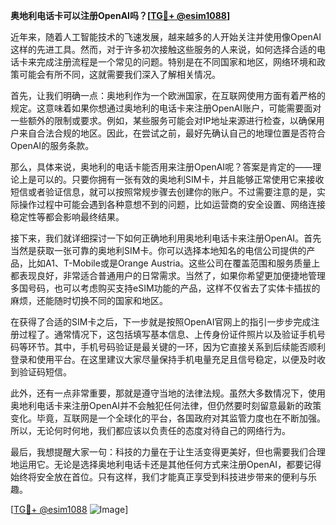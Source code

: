 **奥地利电话卡可以注册OpenAI吗？[[TG💪+ @esim1088](https://t.me/s/esim1088)]**

近年来，随着人工智能技术的飞速发展，越来越多的人开始关注并使用像OpenAI这样的先进工具。然而，对于许多初次接触这些服务的人来说，如何选择合适的电话卡来完成注册流程是一个常见的问题。特别是在不同国家和地区，网络环境和政策可能会有所不同，这就需要我们深入了解相关情况。

首先，让我们明确一点：奥地利作为一个欧洲国家，在互联网使用方面有着严格的规定。这意味着如果你想通过奥地利的电话卡来注册OpenAI账户，可能需要面对一些额外的限制或要求。例如，某些服务可能会对IP地址来源进行检查，以确保用户来自合法合规的地区。因此，在尝试之前，最好先确认自己的地理位置是否符合OpenAI的服务条款。

那么，具体来说，奥地利的电话卡能否用来注册OpenAI呢？答案是肯定的——理论上是可以的。只要你拥有一张有效的奥地利SIM卡，并且能够正常使用它来接收短信或者验证信息，就可以按照常规步骤去创建你的账户。不过需要注意的是，实际操作过程中可能会遇到各种意想不到的问题，比如运营商的安全设置、网络连接稳定性等都会影响最终结果。

接下来，我们就详细探讨一下如何正确地利用奥地利电话卡来注册OpenAI。首先当然是获取一张可靠的奥地利SIM卡。你可以选择本地知名的电信公司提供的产品，比如A1、T-Mobile或是Orange Austria。这些公司在覆盖范围和服务质量上都表现良好，非常适合普通用户的日常需求。当然了，如果你希望更加便捷地管理多国号码，也可以考虑购买支持eSIM功能的产品，这样不仅省去了实体卡插拔的麻烦，还能随时切换不同的国家和地区。

在获得了合适的SIM卡之后，下一步就是按照OpenAI官网上的指引一步步完成注册过程了。通常情况下，这包括填写基本信息、上传身份证件照片以及验证手机号码等环节。其中，手机号码验证是最关键的一环，因为它直接关系到后续能否顺利登录和使用平台。在这里建议大家尽量保持手机电量充足且信号稳定，以便及时收到验证码短信。

此外，还有一点非常重要，那就是遵守当地的法律法规。虽然大多数情况下，使用奥地利电话卡来注册OpenAI并不会触犯任何法律，但仍然要时刻留意最新的政策变化。毕竟，互联网是一个全球化的平台，各国政府对其监管力度也在不断加强。所以，无论何时何地，我们都应该以负责任的态度对待自己的网络行为。

最后，我想提醒大家一句：科技的力量在于让生活变得更美好，但也需要我们合理地运用它。无论是选择奥地利电话卡还是其他任何方式来注册OpenAI，都要记得始终将安全放在首位。只有这样，我们才能真正享受到科技进步带来的便利与乐趣。

[[TG💪+ @esim1088](https://t.me/s/esim1088) ![Image](https://i.postimg.cc/4NQfJmqS/Snipaste-2025-05-13-00-14-12.png)]